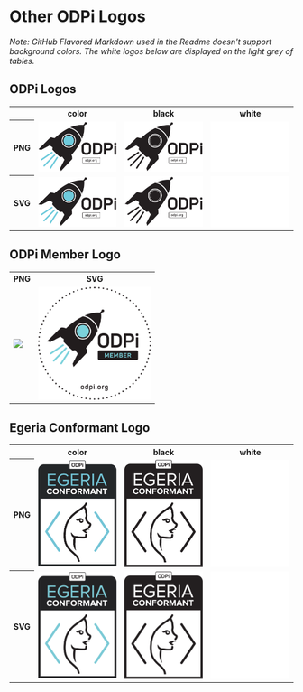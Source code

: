 # Other ODPi Logos

*Note: GitHub Flavored Markdown used in the Readme doesn't support background colors. The white logos below are displayed on the light grey of tables.*

## ODPi Logos

<table>
    <tr>
        <th></th>
        <th>color</th>
        <th>black</th>
        <th>white</th>
    </tr>
    <tr>
        <th>PNG</th>
        <td><img src="/other/odpi/odpi-color.png" width="200"></td>
        <td><img src="/other/odpi/odpi-black.png" width="200"></td>
        <td><img src="/other/odpi/odpi-white.png" width="200"></td>
    </tr>
    <tr>
        <th>SVG</th>
        <td><img src="/other/odpi/odpi-color.svg" width="200"></td>
        <td><img src="/other/odpi/odpi-black.svg" width="200"></td>
        <td><img src="/other/odpi/odpi-white.svg" width="200"></td>
    </tr>
</table>

## ODPi Member Logo

<table>
    <tr>
        <th>PNG</th>
        <th>SVG</th>
    </tr>
    <tr>
        <td><img src="/other/odpi-member/odpi-member.png" width="200"></td>
        <td><img src="/other/odpi-member/odpi-member.svg" width="200"></td>
    </tr>
</table>

## Egeria Conformant Logo

<table>
    <tr>
        <th></th>
        <th>color</th>
        <th>black</th>
        <th>white</th>
    </tr>
    <tr>
        <th>PNG</th>
        <td><img src="/other/egeria-conformant/egeria-conformant-color.png" width="200"></td>
        <td><img src="/other/egeria-conformant/egeria-conformant-black.png" width="200"></td>
        <td><img src="/other/egeria-conformant/egeria-conformant-white.png" width="200"></td>
    </tr>
    <tr>
        <th>SVG</th>
        <td><img src="/other/egeria-conformant/egeria-conformant-color.svg" width="200"></td>
        <td><img src="/other/egeria-conformant/egeria-conformant-black.svg" width="200"></td>
        <td><img src="/other/egeria-conformant/egeria-conformant-white.svg" width="200"></td>
    </tr>
</table>
